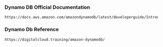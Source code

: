 ### Dynamo DB Official Documentation
```
https://docs.aws.amazon.com/amazondynamodb/latest/developerguide/Introduction.html
```
### Dynamo Db Reference
```
https://digitalcloud.training/amazon-dynamodb/
```
